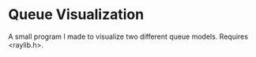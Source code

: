 # Queue Visualization
A small program I made to visualize two different queue models. Requires <raylib.h>.

